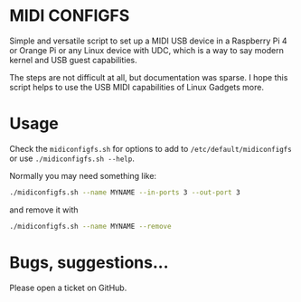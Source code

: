 # MIDI CONFIGFS

Simple and versatile script to set up a MIDI USB device in a Raspberry Pi 4
or Orange Pi or any Linux device with UDC, which is a way to say modern kernel
and USB guest capabilities.

The steps are not difficult at all, but documentation was sparse. I hope this
script helps to use the USB MIDI capabilities of Linux Gadgets more.

# Usage

Check the `midiconfigfs.sh` for options to add to `/etc/default/midiconfigfs`
or use `./midiconfigfs.sh --help`.

Normally you may need something like:

```sh
./midiconfigfs.sh --name MYNAME --in-ports 3 --out-port 3
```

and remove it with

```sh
./midiconfigfs.sh --name MYNAME --remove
```

# Bugs, suggestions...

Please open a ticket on GitHub.
